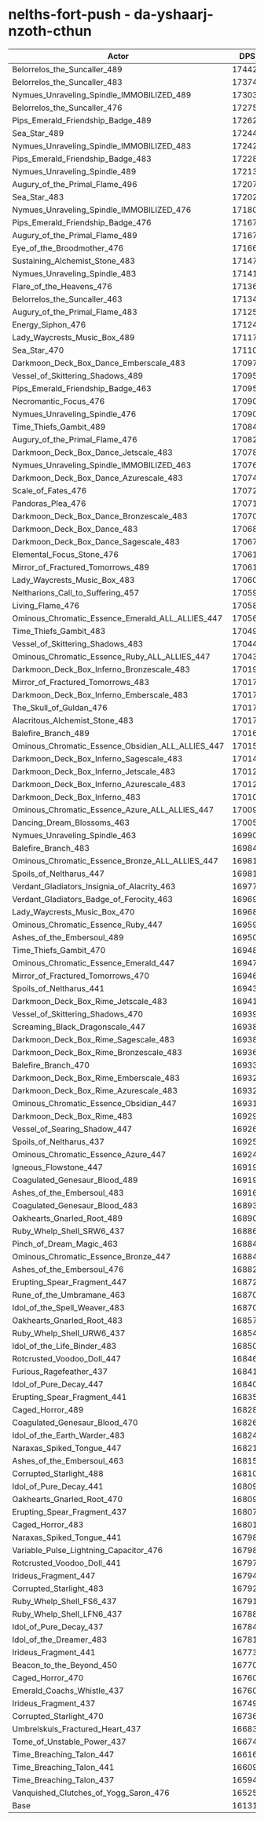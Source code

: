 # nelths-fort-push - da-yshaarj-nzoth-cthun
| Actor | DPS | Increase |
|---|:---:|:---:|
|Belorrelos_the_Suncaller_489|174426|8.13%|
|Belorrelos_the_Suncaller_483|173746|7.71%|
|Nymues_Unraveling_Spindle_IMMOBILIZED_489|173035|7.26%|
|Belorrelos_the_Suncaller_476|172756|7.09%|
|Pips_Emerald_Friendship_Badge_489|172624|7.01%|
|Sea_Star_489|172447|6.90%|
|Nymues_Unraveling_Spindle_IMMOBILIZED_483|172424|6.89%|
|Pips_Emerald_Friendship_Badge_483|172283|6.80%|
|Nymues_Unraveling_Spindle_489|172132|6.70%|
|Augury_of_the_Primal_Flame_496|172077|6.67%|
|Sea_Star_483|172021|6.64%|
|Nymues_Unraveling_Spindle_IMMOBILIZED_476|171805|6.50%|
|Pips_Emerald_Friendship_Badge_476|171678|6.42%|
|Augury_of_the_Primal_Flame_489|171675|6.42%|
|Eye_of_the_Broodmother_476|171664|6.41%|
|Sustaining_Alchemist_Stone_483|171472|6.30%|
|Nymues_Unraveling_Spindle_483|171414|6.26%|
|Flare_of_the_Heavens_476|171363|6.23%|
|Belorrelos_the_Suncaller_463|171348|6.22%|
|Augury_of_the_Primal_Flame_483|171257|6.16%|
|Energy_Siphon_476|171248|6.16%|
|Lady_Waycrests_Music_Box_489|171177|6.11%|
|Sea_Star_470|171102|6.07%|
|Darkmoon_Deck_Box_Dance_Emberscale_483|170979|5.99%|
|Vessel_of_Skittering_Shadows_489|170955|5.98%|
|Pips_Emerald_Friendship_Badge_463|170952|5.97%|
|Necromantic_Focus_476|170908|5.95%|
|Nymues_Unraveling_Spindle_476|170902|5.94%|
|Time_Thiefs_Gambit_489|170845|5.91%|
|Augury_of_the_Primal_Flame_476|170829|5.90%|
|Darkmoon_Deck_Box_Dance_Jetscale_483|170783|5.87%|
|Nymues_Unraveling_Spindle_IMMOBILIZED_463|170761|5.85%|
|Darkmoon_Deck_Box_Dance_Azurescale_483|170746|5.85%|
|Scale_of_Fates_476|170724|5.83%|
|Pandoras_Plea_476|170713|5.83%|
|Darkmoon_Deck_Box_Dance_Bronzescale_483|170709|5.82%|
|Darkmoon_Deck_Box_Dance_483|170683|5.81%|
|Darkmoon_Deck_Box_Dance_Sagescale_483|170676|5.80%|
|Elemental_Focus_Stone_476|170619|5.77%|
|Mirror_of_Fractured_Tomorrows_489|170614|5.76%|
|Lady_Waycrests_Music_Box_483|170604|5.76%|
|Neltharions_Call_to_Suffering_457|170594|5.75%|
|Living_Flame_476|170584|5.75%|
|Ominous_Chromatic_Essence_Emerald_ALL_ALLIES_447|170569|5.74%|
|Time_Thiefs_Gambit_483|170494|5.69%|
|Vessel_of_Skittering_Shadows_483|170440|5.66%|
|Ominous_Chromatic_Essence_Ruby_ALL_ALLIES_447|170431|5.65%|
|Darkmoon_Deck_Box_Inferno_Bronzescale_483|170199|5.51%|
|Mirror_of_Fractured_Tomorrows_483|170178|5.49%|
|Darkmoon_Deck_Box_Inferno_Emberscale_483|170173|5.49%|
|The_Skull_of_Guldan_476|170172|5.49%|
|Alacritous_Alchemist_Stone_483|170170|5.49%|
|Balefire_Branch_489|170160|5.48%|
|Ominous_Chromatic_Essence_Obsidian_ALL_ALLIES_447|170157|5.48%|
|Darkmoon_Deck_Box_Inferno_Sagescale_483|170148|5.47%|
|Darkmoon_Deck_Box_Inferno_Jetscale_483|170121|5.46%|
|Darkmoon_Deck_Box_Inferno_Azurescale_483|170120|5.46%|
|Darkmoon_Deck_Box_Inferno_483|170103|5.45%|
|Ominous_Chromatic_Essence_Azure_ALL_ALLIES_447|170099|5.44%|
|Dancing_Dream_Blossoms_463|170057|5.42%|
|Nymues_Unraveling_Spindle_463|169906|5.32%|
|Balefire_Branch_483|169846|5.29%|
|Ominous_Chromatic_Essence_Bronze_ALL_ALLIES_447|169813|5.27%|
|Spoils_of_Neltharus_447|169811|5.27%|
|Verdant_Gladiators_Insignia_of_Alacrity_463|169771|5.24%|
|Verdant_Gladiators_Badge_of_Ferocity_463|169692|5.19%|
|Lady_Waycrests_Music_Box_470|169684|5.19%|
|Ominous_Chromatic_Essence_Ruby_447|169593|5.13%|
|Ashes_of_the_Embersoul_489|169502|5.07%|
|Time_Thiefs_Gambit_470|169489|5.07%|
|Ominous_Chromatic_Essence_Emerald_447|169472|5.06%|
|Mirror_of_Fractured_Tomorrows_470|169460|5.05%|
|Spoils_of_Neltharus_441|169433|5.03%|
|Darkmoon_Deck_Box_Rime_Jetscale_483|169418|5.02%|
|Vessel_of_Skittering_Shadows_470|169395|5.01%|
|Screaming_Black_Dragonscale_447|169384|5.00%|
|Darkmoon_Deck_Box_Rime_Sagescale_483|169380|5.00%|
|Darkmoon_Deck_Box_Rime_Bronzescale_483|169360|4.99%|
|Balefire_Branch_470|169335|4.97%|
|Darkmoon_Deck_Box_Rime_Emberscale_483|169324|4.96%|
|Darkmoon_Deck_Box_Rime_Azurescale_483|169320|4.96%|
|Ominous_Chromatic_Essence_Obsidian_447|169316|4.96%|
|Darkmoon_Deck_Box_Rime_483|169290|4.94%|
|Vessel_of_Searing_Shadow_447|169266|4.93%|
|Spoils_of_Neltharus_437|169256|4.92%|
|Ominous_Chromatic_Essence_Azure_447|169247|4.92%|
|Igneous_Flowstone_447|169199|4.89%|
|Coagulated_Genesaur_Blood_489|169192|4.88%|
|Ashes_of_the_Embersoul_483|169163|4.86%|
|Coagulated_Genesaur_Blood_483|168933|4.72%|
|Oakhearts_Gnarled_Root_489|168901|4.70%|
|Ruby_Whelp_Shell_SRW6_437|168866|4.68%|
|Pinch_of_Dream_Magic_463|168847|4.67%|
|Ominous_Chromatic_Essence_Bronze_447|168843|4.67%|
|Ashes_of_the_Embersoul_476|168826|4.66%|
|Erupting_Spear_Fragment_447|168729|4.60%|
|Rune_of_the_Umbramane_463|168708|4.58%|
|Idol_of_the_Spell_Weaver_483|168701|4.58%|
|Oakhearts_Gnarled_Root_483|168578|4.50%|
|Ruby_Whelp_Shell_URW6_437|168548|4.48%|
|Idol_of_the_Life_Binder_483|168502|4.45%|
|Rotcrusted_Voodoo_Doll_447|168463|4.43%|
|Furious_Ragefeather_437|168410|4.40%|
|Idol_of_Pure_Decay_447|168405|4.39%|
|Erupting_Spear_Fragment_441|168350|4.36%|
|Caged_Horror_489|168287|4.32%|
|Coagulated_Genesaur_Blood_470|168269|4.31%|
|Idol_of_the_Earth_Warder_483|168245|4.30%|
|Naraxas_Spiked_Tongue_447|168219|4.28%|
|Ashes_of_the_Embersoul_463|168157|4.24%|
|Corrupted_Starlight_488|168107|4.21%|
|Idol_of_Pure_Decay_441|168097|4.20%|
|Oakhearts_Gnarled_Root_470|168097|4.20%|
|Erupting_Spear_Fragment_437|168077|4.19%|
|Caged_Horror_483|168010|4.15%|
|Naraxas_Spiked_Tongue_441|167986|4.13%|
|Variable_Pulse_Lightning_Capacitor_476|167981|4.13%|
|Rotcrusted_Voodoo_Doll_441|167976|4.13%|
|Irideus_Fragment_447|167949|4.11%|
|Corrupted_Starlight_483|167926|4.10%|
|Ruby_Whelp_Shell_FS6_437|167916|4.09%|
|Ruby_Whelp_Shell_LFN6_437|167889|4.07%|
|Idol_of_Pure_Decay_437|167847|4.05%|
|Idol_of_the_Dreamer_483|167818|4.03%|
|Irideus_Fragment_441|167733|3.98%|
|Beacon_to_the_Beyond_450|167709|3.96%|
|Caged_Horror_470|167603|3.90%|
|Emerald_Coachs_Whistle_437|167603|3.90%|
|Irideus_Fragment_437|167490|3.83%|
|Corrupted_Starlight_470|167361|3.75%|
|Umbrelskuls_Fractured_Heart_437|166837|3.42%|
|Tome_of_Unstable_Power_437|166742|3.36%|
|Time_Breaching_Talon_447|166163|3.00%|
|Time_Breaching_Talon_441|166092|2.96%|
|Time_Breaching_Talon_437|165945|2.87%|
|Vanquished_Clutches_of_Yogg_Saron_476|165259|2.44%|
|Base|161316|0.00%|
